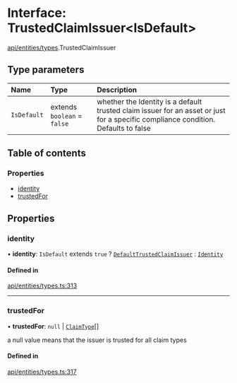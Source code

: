 # Interface: TrustedClaimIssuer\<IsDefault\>

[api/entities/types](../wiki/api.entities.types).TrustedClaimIssuer

## Type parameters

| Name | Type | Description |
| :------ | :------ | :------ |
| `IsDefault` | extends `boolean` = ``false`` | whether the Identity is a default trusted claim issuer for an asset or just for a specific compliance condition. Defaults to false |

## Table of contents

### Properties

- [identity](../wiki/api.entities.types.TrustedClaimIssuer#identity)
- [trustedFor](../wiki/api.entities.types.TrustedClaimIssuer#trustedfor)

## Properties

### identity

• **identity**: `IsDefault` extends ``true`` ? [`DefaultTrustedClaimIssuer`](../wiki/api.entities.DefaultTrustedClaimIssuer.DefaultTrustedClaimIssuer) : [`Identity`](../wiki/api.entities.Identity.Identity)

#### Defined in

[api/entities/types.ts:313](https://github.com/PolymeshAssociation/polymesh-sdk/blob/9a8715021/src/api/entities/types.ts#L313)

___

### trustedFor

• **trustedFor**: ``null`` \| [`ClaimType`](../wiki/api.entities.types.ClaimType)[]

a null value means that the issuer is trusted for all claim types

#### Defined in

[api/entities/types.ts:317](https://github.com/PolymeshAssociation/polymesh-sdk/blob/9a8715021/src/api/entities/types.ts#L317)
